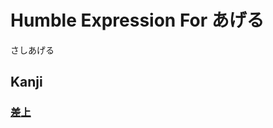 # Humble Expression For あげる

さしあげる

## Kanji
### [差](../Kanji/kanji-dict/差.md)[上](../Kanji/kanji-dict/上.md)